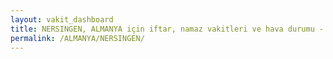 ```yaml
---
layout: vakit_dashboard
title: NERSINGEN, ALMANYA için iftar, namaz vakitleri ve hava durumu - ilçe/eyalet seç
permalink: /ALMANYA/NERSINGEN/
---
```


<script type="text/javascript">
  var GLOBAL_COUNTRY = 'ALMANYA';
  var GLOBAL_CITY = 'NERSINGEN';
  var GLOBAL_STATE = '';
  var lat = 72;
  var lon = 21;
</script>
